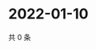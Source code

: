 # 2022-01-10

共 0 条

<!-- BEGIN WEIBO -->
<!-- 最后更新时间 Mon Jan 10 2022 07:09:22 GMT+0800 (China Standard Time) -->

<!-- END WEIBO -->
